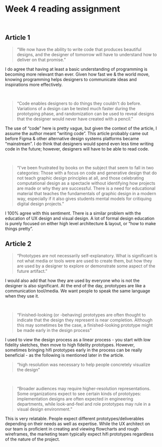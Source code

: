 # Week 4 reading assignment

<br/>

## Article 1

>“We now have the ability to write code that produces beautiful designs, and the designer of tomorrow will have to understand how to deliver on that promise.”

I do agree that having at least a basic understanding of programming is becoming more relevant than ever. Given how fast we & the world move, knowing programming helps designers to communicate ideas and inspirations more effectively.

<br/>

>“Code enables designers to do things they couldn't do before. Variations of a design can be tested much faster during the prototyping phase, and randomization can be used to reveal designs that the designer would never have created with a pencil.”

The use of “code” here is pretty vague, but given the context of the article, I assume the author meant “writing code”. This article probably came out before Figma & other alternative design systems platforms became “mainstream”. I do think that designers would spend even less time writing code in the future; however, designers will have to be able to read code. 

<br/>

>“I've been frustrated by books on the subject that seem to fall in two categories: Those with a focus on code and generative design that do not teach graphic design principles at all, and those celebrating computational design as a spectacle without identifying how projects are made or why they are successful. There is a need for educational material that teaches the fundamentals of graphic design in a modern way, especially if it also gives students mental models for critiquing digital design projects.”

I 100% agree with this sentiment. There is a similar problem with the education of UX design and visual design. A lot of formal design education is purely focused on either high level architecture & layout, or “how to make things pretty”.

## Article 2

>“Prototypes are not necessarily self-explanatory. What is significant is not what media or tools were are used to create them, but how they are used by a designer to explore or demonstrate some aspect of the future artifact.”

I would also add that how they are used by everyone who is not the designer is also significant. At the end of the day, prototypes are like a communication tool/media. We want people to speak the same language when they use it.

<br/>

>“Finished-looking (or -behaving) prototypes are often thought to indicate that the design they represent is near completion.  Although this may sometimes be the case, a finished-looking prototype might be made early in the design process”

I used to view the design process as a linear process - you start with low fidelity sketches, then move to high fidelity prototypes. However, sometimes bringing hifi prototypes early in the process can be really beneficial - as the following is mentioned later in the article.
> “high resolution was necessary to help people concretely visualize the design”

<br/>

>“Broader audiences may require higher-resolution representations.  Some organizations expect to see certain kinds of prototypes: implementation designs are often expected in engineering departments, while look-and-feel and role prototypes may rule in a visual design environment.”

This is very relatable. People expect different prototypes/deliverables depending on their needs as well as expertise. While the UX architect on our team is proficient in creating and viewing flowcharts and rough wireframes, the marketing team typically expect hifi prototypes regardless of the nature of the project.
